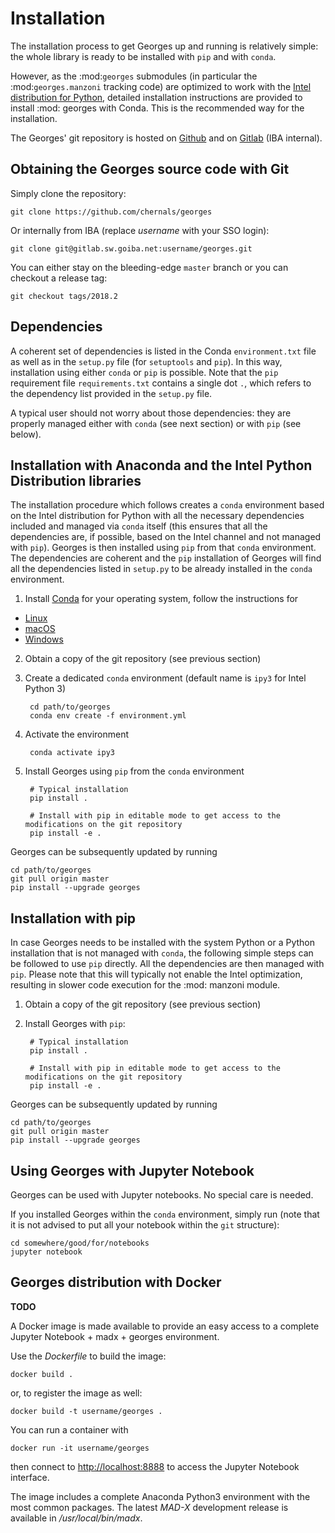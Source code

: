 # Installation

The installation process to get Georges up and running is relatively simple: the whole library is ready to be installed with `pip` and with `conda`.

However, as the :mod:`georges` submodules (in particular the :mod:`georges.manzoni` tracking code) are optimized to work with the [Intel distribution for Python](https://software.intel.com/en-us/articles/using-intel-distribution-for-python-with-anaconda), detailed installation instructions are provided to install :mod: georges with Conda. This is the recommended way for the installation.

The Georges' git repository is hosted on [Github](https://github.com/chernals/georges) and on [Gitlab](http://gitlab.sw.goiba.net/chernal/georges) (IBA internal).

## Obtaining the Georges source code with Git

Simply clone the repository:

    git clone https://github.com/chernals/georges

Or internally from IBA (replace _username_ with your SSO login):

    git clone git@gitlab.sw.goiba.net:username/georges.git

You can either stay on the bleeding-edge `master` branch or you can checkout a release tag:

    git checkout tags/2018.2

## Dependencies

A coherent set of dependencies is listed in the Conda `environment.txt` file as well as in the `setup.py` file (for `setuptools` and `pip`). In this way, installation using either `conda` or `pip` is possible. Note that the `pip` requirement file `requirements.txt` contains a single dot `.`, which refers to the dependency list provided in the `setup.py` file.

A typical user should not worry about those dependencies: they are properly managed either with `conda` (see next section) or with `pip` (see below).

## Installation with Anaconda and the Intel Python Distribution libraries

The installation procedure which follows creates a `conda` environment based on the Intel distribution for Python with all the necessary dependencies included and managed via `conda` itself (this ensures that all the dependencies are, if possible, based on the Intel channel and not managed with `pip`). Georges is then installed using `pip` from that `conda` environment. The dependencies are coherent and the `pip` installation of Georges will find all the dependencies listed in `setup.py` to be already installed in the `conda` environment.

1. Install [Conda](https://conda.io/docs/) for your operating system, follow the instructions for
  * [Linux](https://conda.io/docs/user-guide/install/linux.html)
  * [macOS](https://conda.io/docs/user-guide/install/macos.html)
  * [Windows](https://conda.io/docs/user-guide/install/windows.html)

2. Obtain a copy of the git repository (see previous section)

3. Create a dedicated `conda` environment (default name is `ipy3` for Intel Python 3)

        cd path/to/georges
        conda env create -f environment.yml

4. Activate the environment

        conda activate ipy3

5. Install Georges using `pip` from the `conda` environment

        # Typical installation
        pip install . 

        # Install with pip in editable mode to get access to the modifications on the git repository
        pip install -e .
        
Georges can be subsequently updated by running

    cd path/to/georges
    git pull origin master
    pip install --upgrade georges


## Installation with pip

In case Georges needs to be installed with the system Python or a Python installation that is not managed with `conda`, the following simple steps can be followed to use `pip` directly. All the dependencies are then managed with `pip`. Please note that this will typically not enable the Intel optimization, resulting in slower code execution for the :mod: manzoni module.

1. Obtain a copy of the git repository (see previous section)

2. Install Georges with `pip`:

        # Typical installation
        pip install . 

        # Install with pip in editable mode to get access to the modifications on the git repository
        pip install -e .

Georges can be subsequently updated by running

    cd path/to/georges
    git pull origin master
    pip install --upgrade georges


## Using Georges with Jupyter Notebook

Georges can be used with Jupyter notebooks. No special care is needed.

If you installed Georges within the `conda` environment, simply run (note that it is not advised to put all your notebook within the `git` structure):

    cd somewhere/good/for/notebooks
    jupyter notebook


## Georges distribution with Docker
__TODO__

A Docker image is made available to provide an easy access to a complete Jupyter Notebook + madx + georges environment.
 
Use  the *Dockerfile* to build the image:
 
```
docker build .
```

or, to register the image as well:

```
docker build -t username/georges .
```

You can run a container with

```
docker run -it username/georges
```

then connect to [http://localhost:8888](http://localhost:8888) to access the Jupyter Notebook interface.

The image includes a complete Anaconda Python3 environment with the most common packages. 
The latest *MAD-X* development release is available in */usr/local/bin/madx*.


